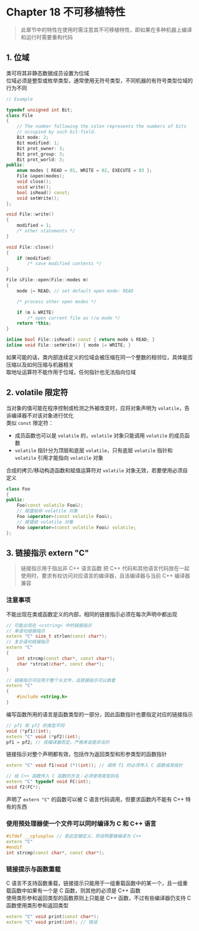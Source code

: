 # Chapter 18 不可移植特性

> 此章节中的特性在使用时需注意其不可移植特性，即如果在多种机器上编译和运行时需要重构代码  

## 1. 位域

类可将其非静态数据成员设置为位域  
位域必须是整型或枚举类型，通常使用无符号类型，不同机器的有符号类型位域的行为不同  

```C++
// Example

typedef unsigned int Bit;
class File
{
    // The number following the colon represents the numbers of bits
    // occupied by such bit-field.
    Bit mode: 2;
    Bit modified: 1;
    Bit prot_owner: 3;
    Bit prot_group: 3;
    Bit prot_world: 3;
public:
    enum modes { READ = 01, WRITE = 02, EXECUTE = 03 };
    File &open(modes);
    void close();
    void write();
    bool isRead() const;
    void setWrite();
};

void File::write()
{
    modified = 1;
    /* other statements */
}

void File::close()
{
    if (modified)
        /* save modified contents */
}

File &File::open(File::modes m)
{
    mode |= READ; // set default open mode: READ

    /* process other open modes */

    if (m & WRITE)
        /* open current file as r/w mode */
    return *this;
}

inline bool File::isRead() const { return mode & READ; }
inline void File::setWrite() { mode |= WRITE; }
```

如果可能的话，类内部连续定义的位域会被压缩在同一个整数的相邻位，具体能否压缩以及如何压缩与机器相关  
取地址运算符不能作用于位域，任何指针也无法指向位域  

## 2. volatile 限定符

当对象的值可能在程序控制或检测之外被改变时，应将对象声明为 `volatile`，告诉编译器不对该对象进行优化  
类似 `const` 限定符：  

- 成员函数也可以是 `volatile` 的，`volatile` 对象只能调用 `volatile` 的成员函数
- `volatile` 指针分为顶层和底层 `volatile`，只有底层 `volatile` 指针和 `volatile` 引用才能指向 `volatile` 对象

合成的拷贝/移动构造函数和赋值运算符对 `volatile` 对象无效，若要使用必须自定义  

```C++
class Foo
{
public:
    Foo(const volatile Foo&);
    // 赋值给非 volatile 对象
    Foo &operator=(const volatile Foo&);
    // 赋值给 volatile 对象
    Foo &operator=(const volatile Foo&) volatile;
};
```

## 3. 链接指示 extern "C"

> 链接指示用于指出非 C++ 语言函数
> 把 C++ 代码和其他语言代码放在一起使用时，要求有权访问对应语言的编译器，且该编译器与当前 C++ 编译器兼容  

### 注意事项

不能出现在类或函数定义的内部，相同的链接指示必须在每次声明中都出现  

```C++
// 可能出现在 <cstring> 中的链接指示
// 单语句链接指示
extern "C" size_t strlen(const char*);
// 复合语句链接指示
extern "C"
{
    int strcmp(const char*, const char*);
    char *strcat(char*, const char*);
}
```

```C++
// 链接指示可应用于整个头文件，且链接指示可以嵌套
extern "C"
{
    #include <string.h>
}
```

编写函数所用的语言是函数类型的一部分，因此函数指针也要指定对应的链接指示  

```C++
// pf1 和 pf2 的类型不同
void (*pf1)(int);
extern "C" void (*pf2)(int);
pf1 = pf2; // 视编译器而定，严格来说是非法的
```

链接指示对整个声明都有效，包括作为返回类型和形参类型的函数指针  

```C++
extern "C" void f1(void (*)(int)); // 调用 f1 时必须传入 C 函数或其指针

// 给 C++ 函数传入 C 函数的方法：必须使用类型别名
extern "C" typedef void FC(int);
void f2(FC*);
```

声明了 `extern "C"` 的函数可以被 C 语言代码调用，但要求函数内不能有 C++ 特有的东西  

### 使用预处理器使一个文件可以同时编译为 C 和 C++ 语言

```C++
#ifdef __cplusplus // 若此宏被定义，则说明要被编译为 C++
extern "C"
#endif
int strcmp(const char*, const char*);
```

### 链接提示与函数重载

C 语言不支持函数重载，链接提示只能用于一组重载函数中的某一个，且一组重载函数中如果有一个是 C 函数，则其他的必须是 C++ 函数  
使用类形参和返回类型的函数原则上只能是 C++ 函数，不过有些编译器仍支持 C 函数使用类形参和返回类型  

```C++
extern "C" void print(const char*);
extern "C" void print(int); // 错误
```
